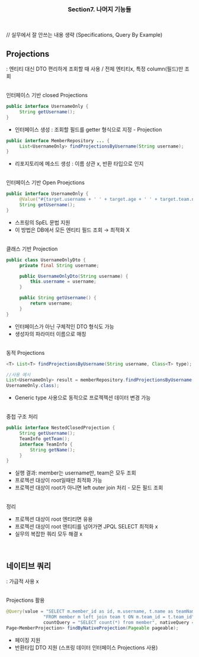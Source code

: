 <div align=center><h3> Section7. 나머지 기능들</h3></div>
<br/>

// 실무에서 잘 안쓰는 내용 생략 (Specifications, Query By Example)

## Projections

: 엔티티 대신 DTO 편리하게 조회할 때 사용 / 전체 엔티티x, 특정 column(필드)만 조회

<br/>
인터페이스 기반 closed Projections

```java
public interface UsernameOnly {
	 String getUsername();
}
```

- 인터페이스 생성 : 조회할 필드를 getter 형식으로 지정 - Projection

```java
public interface MemberRepository ... {
	 List<UsernameOnly> findProjectionsByUsername(String username);
}
```

- 리포지토리에 메소드 생성 : 이름 상관 x, 반환 타입으로 인지

<br/>
인터페이스 기반 Open Proejctions

```java
public interface UsernameOnly {
	 @Value("#{target.username + ' ' + target.age + ' ' + target.team.name}")
	 String getUsername();
}
```

- 스프링의 SpEL 문법 지원
- 이 방법은 DB에서 모든 엔티티 필드 조회 → 최적화 X

<br/>
클래스 기반 Projection

```java
public class UsernameOnlyDto {
	 private final String username;

	 public UsernameOnlyDto(String username) {
		 this.username = username;
	 }

	 public String getUsername() {
		 return username;
	 }
}
```

- 인터페이스가 아닌 구체적인 DTO 형식도 가능
- 생성자의 파라미터 이름으로 매칭

<br/>
동적 Projections

```java
<T> List<T> findProjectionsByUsername(String username, Class<T> type);

//사용 예시
List<UsernameOnly> result = memberRepository.findProjectionsByUsername("m1",
UsernameOnly.class);
```

- Generic type 사용으로 동적으로 프로젝젝션 데이터 변경 가능

<br/>
중첩 구조 처리

```java
public interface NestedClosedProjection {
	 String getUsername();
	 TeamInfo getTeam();
	 interface TeamInfo {
		 String getName();
	 }
}
```

- 실행 결과: member는 username만, team은 모두 조회
- 프로젝션 대상이 root일때만 최적화 가능
- 프로젝션 대상이 root가 아니면 left outer join 처리 - 모든 필드 조회

<br/>
정리

- 프로젝션 대상이 root 엔티티면 유용
- 프로젝션 대상이 root 엔티티를 넘어가면 JPQL SELECT 최적화 x
- 실무의 복잡한 쿼리 모두 해결 x

<br/>

## 네이티브 쿼리

: 가급적 사용 x

<br/>
Projections 활용

```java
@Query(value = "SELECT m.member_id as id, m.username, t.name as teamName " +
              "FROM member m left join team t ON m.team_id = t.team_id",
              countQuery = "SELECT count(*) from member", nativeQuery = true)
Page<MemberProjection> findByNativeProjection(Pageable pageable);
```

- 페이징 지원
- 반환타입 DTO 지원 (스프링 데이터 인터페이스 Projections 사용)
